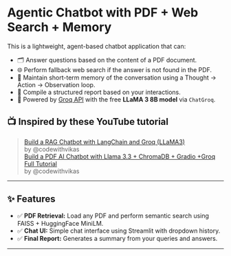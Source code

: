 # Agentic Chatbot with PDF + Web Search + Memory

This is a lightweight, agent-based chatbot application that can:

- 🗂 Answer questions based on the content of a PDF document.
- 🌐 Perform fallback web search if the answer is not found in the PDF.
- 🧠 Maintain short-term memory of the conversation using a Thought → Action → Observation loop.
- 📄 Compile a structured report based on your interactions.
- 🤖 Powered by [Groq API](https://groq.com/) with the free **LLaMA 3 8B model** via `ChatGroq`.

## 📺 Inspired by these YouTube tutorial

> [Build a RAG Chatbot with LangChain and Groq (LLaMA3)](https://www.youtube.com/watch?v=B5XD-qpL0FU)  
> by @codewithvikas  
> [Build a PDF AI Chatbot with Llama 3.3 + ChromaDB + Gradio +Groq Full Tutorial](https://www.youtube.com/watch?v=Qq-YDcKtzcs)  
> by @codewithvikas  

---

## ✨ Features

- ✅ **PDF Retrieval:** Load any PDF and perform semantic search using FAISS + HuggingFace MiniLM.
- ✅ **Chat UI:** Simple chat interface using Streamlit with dropdown history.
- ✅ **Final Report:** Generates a summary from your queries and answers.

---
